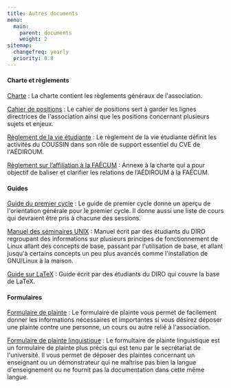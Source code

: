 ```yaml
---
title: Autres documents
menu:
  main:
    parent: documents
    weight: 2
sitemap:
  changefreq: yearly
  priority: 0.8
---
```


#### Charte et règlements

[Charte](charte.pdf)
: La charte contient les règlements généraux de l'association.

[Cahier de positions](positions.pdf)
: Le cahier de positions sert à garder les lignes directrices de l'association ainsi que les positions concernant plusieurs sujets et enjeux.

[Règlement de la vie étudiante](coussin.pdf)
: Le règlement de la vie étudiante définit les activités du COUSSIN dans son rôle de support essentiel du CVE de l'AÉDIROUM.

[Règlement sur l’affiliation à la FAÉCUM](faecum.pdf)
: Annexe à la charte qui a pour objectif de baliser et clarifier les relations de l’AÉDIROUM à la FAÉCUM.

<!--

[Cahier de positions temporaires]()
: Le cahier de positions temporaires contient les positions qui ne sont valides que pour un certain temps (par exemple les positions prises lors de grèves).

-->

#### Guides

[Guide du premier cycle](//diro.umontreal.ca/fileadmin/Documents/FAS/Informatique/Documents/1-Programmes-cours/1-cycle/guide1cy2015.pdf)
: Le guide de premier cycle donne un aperçu de l'orientation générale pour le premier cycle. Il donne aussi une liste de cours qui devraient être pris à chacune des sessions.

[Manuel des séminaires UNIX](//www-etud.iro.umontreal.ca/~semunix/documentIRO/semunix-manuel.pdf)
: Manuel écrit par des étudiants du DIRO regroupant des informations sur plusieurs principes de fonctionnement de Linux allant des concepts de base, passant par l'utilisation de base, et allant jusqu'à certains concepts un peu plus avancés comme l'installation de GNU/Linux à la maison.

[Guide sur LaTeX](https://github.com/abdelq/latex-guide/releases/latest)
: Guide écrit par des étudiants du DIRO qui couvre la base de LaTeX.

#### Formulaires

[Formulaire de plainte](plainte.pdf)
: Le formulaire de plainte vous permet de facilement donner les informations nécessaires et importantes si vous désirez déposer une plainte contre une personne, un cours ou autre relié à l'association.

[Formulaire de plainte linguistique](//secretariatgeneral.umontreal.ca/fileadmin/user_upload/secretariat/doc_officiels/reglements/administration/adm10-34_formulaire-linguistique.pdf)
: Le formultaire de plainte linguistique est un formulaire de plainte plus précis qui est tenu par le secrétariat de l'université. Il vous permet de déposer des plaintes concernant un enseignant ou un démonstrateur qui ne maîtrise pas bien la langue d'enseignement ou ne fournit pas la documentation dans cette même langue.
